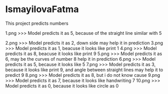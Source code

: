 # IsmayilovaFatma

This project predicts numbers

1.png >>> Model predicts it as 5, because of the straight line similar with 5

2.png >>> Model predicts it as 2, down side may help it in prediction
3.png >>> Model predicts it as 1, beacuse it looks like print 1
4.png >>> Model predicts it as 8, beacuse it looks like print 9
5.png >>> Model predicts it as 6, may be the curves of number 8 help it in prediction
6.png >>> Model predicts it as 5, because it looks like 5
7.png >>> Model predicts it as 3, because it looks like print 9, and angle between straight lines may help it to predict 9
8.png >>> Model predicts it as 8, but i do not know cause
9.png >>> Model predicts it as 7, because it looks like handwriting 7
10.png >>> Model predicts it as 0, because it looks like circle as 0
